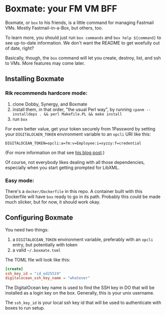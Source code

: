 # Boxmate: your FM VM BFF

Boxmate, or `box` to his friends, is a little command for managing Fastmail
VMs.  Mostly Fastmail-in-a-Box, but others, too.

To learn more, you should just run `box commands` and `box help ${command}` to
see up-to-date information.  We don't want the README to get woefully out of
date, right?

Basically, though, the `box` command will let you create, destroy, list, and
ssh to VMs.  More features may come later.

## Installing Boxmate

### Rik recommends hardcore mode:

1. clone Dobby, Synergy, and Boxmate
2. install them, in that order, "the usual Perl way", by running
   `cpanm --installdeps . && perl Makefile.PL && make install`
3. run `box`

For even better value, get your token securely from 1Password by setting your
`DIGITALOCAEN_TOKEN` environment variable to an `opcli` URI like this:

```
DIGITALOCEAN_TOKEN=opcli:a=fm:v=Employee:i=xyzzy:f=credential
```

(For more information on that see [his blog
post](https://rjbs.cloud/blog/2024/08/onepassword-library-tweaks/).)

Of course, not everybody likes dealing with all those dependencies, especially
when you start getting prompted for LibXML.

### Easy mode:

There's a `docker/Dockerfile` in this repo.  A container built with this
Dockerfile will have `box` ready to go in its path.  Probably this could be
made much slicker, but for now, it should work okay.

## Configuring Boxmate

You need two things:

1. a `DIGITALOCEAN_TOKEN` environment variable, preferably with an `opcli`
   entry, but potentially with token
2. a valid `~/.boxmate.toml`

The TOML file will look like this:

```toml
[create]
ssh_key_id = "id_ed25519"
digitalocean_ssh_key_name = "whatever"
```

The DigitalOcean key name is used to find the SSH key in DO that will be
installed as a login key on the box.  Generally, this is your unix username.

The `ssh_key_id` is your local ssh key id that will be used to authenticate
with boxes to run setup.
